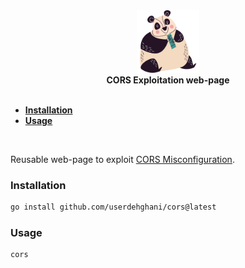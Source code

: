 <div align="center">
  <a href="https://github.com/userdehghani/cors" target="_blank" rel="noopener noreferrer">
    <div>
      <img src="interface/assets/images/bear.svg" width="100" height="100" alt="cors-misconfiguration" />
    </div>
  </a>
  <b>CORS Exploitation web-page</b>
</div>

<br />

<strong>
  <ul>
    <li>
      <a href="#installation">Installation</a>
    </li>
    <li>
      <a href="#usage">Usage</a>
    </li>
  </ul>
</strong>

<br />

<p>
  Reusable web-page to exploit <a href="https://portswigger.net/web-security/cors" target="_blank" rel="noopener noreferrer">CORS Misconfiguration</a>.
</p>

### Installation

```bash
go install github.com/userdehghani/cors@latest
```

### Usage

```bash
cors
```
